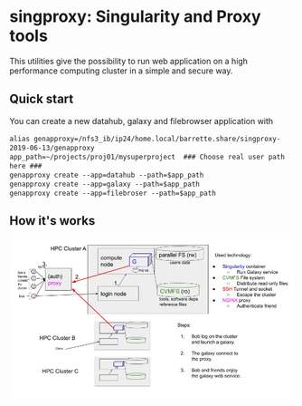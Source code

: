# singproxy: Singularity and Proxy tools

This utilities give the possibility to run web application on a high performance computing cluster
in a simple and secure way.




## Quick start

You can create a new datahub, galaxy and filebrowser application with

```
alias genapproxy=/nfs3_ib/ip24/home.local/barrette.share/singproxy-2019-06-13/genapproxy
app_path=~/projects/proj01/mysuperproject  ### Choose real user path here ###
genapproxy create --app=datahub --path=$app_path 
genapproxy create --app=galaxy --path=$app_path 
genapproxy create --app=filebroser --path=$app_path 
```


## How it's works

![](doc/howitsworks.jpg)
